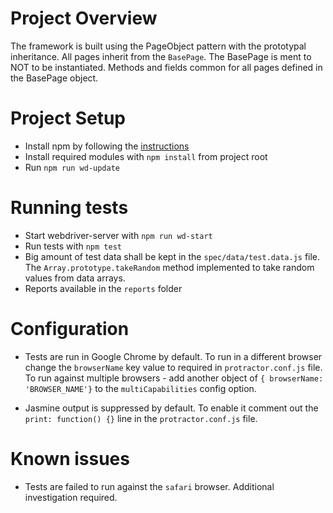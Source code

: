 # Project Overview
The framework is built using the PageObject pattern with the prototypal inheritance.
All pages inherit from the `BasePage`. The BasePage is ment to
NOT to be instantiated. Methods and fields common for all pages defined in the 
BasePage object. 

# Project Setup

* Install npm by following the [instructions](https://docs.npmjs.com/getting-started/installing-node) 
* Install required modules with `npm install` from project root
* Run `npm run wd-update`

# Running tests
* Start webdriver-server with `npm run wd-start`
* Run tests with `npm test`
* Big amount of test data shall be kept in the `spec/data/test.data.js` file.
The `Array.prototype.takeRandom` method implemented to take random values from data arrays.
* Reports available in the `reports` folder

# Configuration

* Tests are run in Google Chrome by default. To run in a different browser 
change the `browserName` key value to required in `protractor.conf.js` file. To 
run against multiple browsers - add another object of `{ browserName: 'BROWSER_NAME'}`
to the `multiCapabilities` config option.

* Jasmine output is suppressed by default. To enable it comment out the
`print: function() {}` line in the `protractor.conf.js` file.


# Known issues

* Tests are failed to run against the `safari` browser. 
Additional investigation required.
